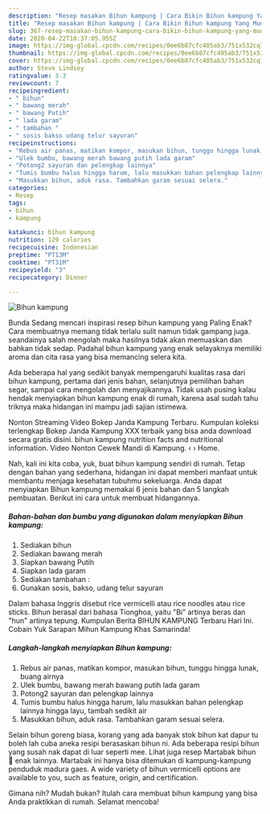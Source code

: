 ```yaml
---
description: "Resep masakan Bihun kampung | Cara Bikin Bihun kampung Yang Mudah Dan Praktis"
title: "Resep masakan Bihun kampung | Cara Bikin Bihun kampung Yang Mudah Dan Praktis"
slug: 367-resep-masakan-bihun-kampung-cara-bikin-bihun-kampung-yang-mudah-dan-praktis
date: 2020-04-22T18:37:05.955Z
image: https://img-global.cpcdn.com/recipes/0ee6b87cfc405ab3/751x532cq70/bihun-kampung-foto-resep-utama.jpg
thumbnail: https://img-global.cpcdn.com/recipes/0ee6b87cfc405ab3/751x532cq70/bihun-kampung-foto-resep-utama.jpg
cover: https://img-global.cpcdn.com/recipes/0ee6b87cfc405ab3/751x532cq70/bihun-kampung-foto-resep-utama.jpg
author: Steve Lindsey
ratingvalue: 3.3
reviewcount: 7
recipeingredient:
- " bihun"
- " bawang merah"
- " bawang Putih"
- " lada garam"
- " tambahan "
- " sosis bakso udang telur sayuran"
recipeinstructions:
- "Rebus air panas, matikan kompor, masukan bihun, tunggu hingga lunak, buang airnya"
- "Ulek bumbu, bawang merah bawang putih lada garam"
- "Potong2 sayuran dan pelengkap lainnya"
- "Tumis bumbu halus hingga harum, lalu masukkan bahan pelengkap lainnya hingga layu, tambah sedikit air"
- "Masukkan bihun, aduk rasa. Tambahkan garam sesuai selera."
categories:
- Resep
tags:
- bihun
- kampung

katakunci: bihun kampung 
nutrition: 129 calories
recipecuisine: Indonesian
preptime: "PT13M"
cooktime: "PT31M"
recipeyield: "3"
recipecategory: Dinner

---
```



![Bihun kampung](https://img-global.cpcdn.com/recipes/0ee6b87cfc405ab3/751x532cq70/bihun-kampung-foto-resep-utama.jpg)

Bunda Sedang mencari inspirasi resep bihun kampung yang Paling Enak? Cara membuatnya memang tidak terlalu sulit namun tidak gampang juga. seandainya salah mengolah maka hasilnya tidak akan memuaskan dan bahkan tidak sedap. Padahal bihun kampung yang enak selayaknya memiliki aroma dan cita rasa yang bisa memancing selera kita.

Ada beberapa hal yang sedikit banyak mempengaruhi kualitas rasa dari bihun kampung, pertama dari jenis bahan, selanjutnya pemilihan bahan segar, sampai cara mengolah dan menyajikannya. Tidak usah pusing kalau hendak menyiapkan bihun kampung enak di rumah, karena asal sudah tahu triknya maka hidangan ini mampu jadi sajian istimewa.

Nonton Streaming Video Bokep Janda Kampung Terbaru. Kumpulan koleksi terlengkap Bokep Janda Kampung XXX terbaik yang bisa anda download secara gratis disini. bihun kampung nutrition facts and nutritional information. Video Nonton Cewek Mandi di Kampung. ‹ › Home.


Nah, kali ini kita coba, yuk, buat bihun kampung sendiri di rumah. Tetap dengan bahan yang sederhana, hidangan ini dapat memberi manfaat untuk membantu menjaga kesehatan tubuhmu sekeluarga. Anda dapat menyiapkan Bihun kampung memakai 6 jenis bahan dan 5 langkah pembuatan. Berikut ini cara untuk membuat hidangannya.

<!--inarticleads1-->

##### Bahan-bahan dan bumbu yang digunakan dalam menyiapkan Bihun kampung:

1. Sediakan  bihun
1. Sediakan  bawang merah
1. Siapkan  bawang Putih
1. Siapkan  lada garam
1. Sediakan  tambahan :
1. Gunakan  sosis, bakso, udang telur sayuran


Dalam bahasa Inggris disebut rice vermicelli atau rice noodles atau rice sticks. Bihun berasal dari bahasa Tionghoa, yaitu &#34;Bi&#34; artinya beras dan &#34;hun&#34; artinya tepung. Kumpulan Berita BIHUN KAMPUNG Terbaru Hari Ini. Cobain Yuk Sarapan Mihun Kampung Khas Samarinda! 

<!--inarticleads2-->

##### Langkah-langkah menyiapkan Bihun kampung:

1. Rebus air panas, matikan kompor, masukan bihun, tunggu hingga lunak, buang airnya
1. Ulek bumbu, bawang merah bawang putih lada garam
1. Potong2 sayuran dan pelengkap lainnya
1. Tumis bumbu halus hingga harum, lalu masukkan bahan pelengkap lainnya hingga layu, tambah sedikit air
1. Masukkan bihun, aduk rasa. Tambahkan garam sesuai selera.


Selain bihun goreng biasa, korang yang ada banyak stok bihun kat dapur tu boleh lah cuba aneka resipi berasaskan bihun ni. Ada beberapa resipi bihun yang susah nak dapat di luar seperti mee. Lihat juga resep Martabak bihun 🥰 enak lainnya. Martabak ini hanya bisa ditemukan di kampung-kampung penduduk madura gaes. A wide variety of bihun vermicelli options are available to you, such as feature, origin, and certification. 

Gimana nih? Mudah bukan? Itulah cara membuat bihun kampung yang bisa Anda praktikkan di rumah. Selamat mencoba!
